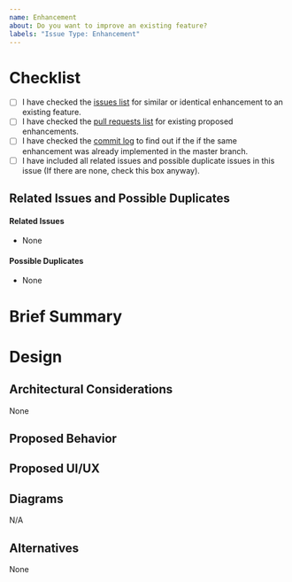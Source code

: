 ```yaml
---
name: Enhancement
about: Do you want to improve an existing feature?
labels: "Issue Type: Enhancement"
---
```

<!--
Please fill this template entirely and do not erase parts of it.
We reserve the right to close without a response
enhancement requests which are incomplete.
-->
# Checklist
<!--
To check an item on the list replace [ ] with [x].
-->

- [ ] I have checked the [issues list](https://github.com/celery/celery/issues?q=is%3Aissue+label%3A%22Issue+Type%3A+Enhancement%22+-label%3A%22Category%3A+Documentation%22)
  for similar or identical enhancement to an existing feature.
- [ ] I have checked the [pull requests list](https://github.com/celery/celery/pulls?q=is%3Apr+label%3A%22Issue+Type%3A+Enhancement%22+-label%3A%22Category%3A+Documentation%22)
  for existing proposed enhancements.
- [ ] I have checked the [commit log](https://github.com/celery/celery/commits/master)
  to find out if the if the same enhancement was already implemented in the
  master branch.
- [ ] I have included all related issues and possible duplicate issues in this issue
      (If there are none, check this box anyway).

## Related Issues and Possible Duplicates
<!--
Please make sure to search and mention any related issues
or possible duplicates to this issue as requested by the checklist above.

This may or may not include issues in other repositories that the Celery project
maintains or other repositories that are dependencies of Celery.

If you don't know how to mention issues, please refer to Github's documentation
on the subject: https://help.github.com/en/articles/autolinked-references-and-urls#issues-and-pull-requests
-->

#### Related Issues

- None

#### Possible Duplicates

- None

# Brief Summary
<!--
Please include a brief summary of what the enhancement is
and why it is needed.
-->

# Design

## Architectural Considerations
<!--
If more components other than Celery are involved,
describe them here and the effect it would have on Celery.
-->
None

## Proposed Behavior
<!--
Please describe in detail how this enhancement is going to change the behavior
of an existing feature.
Describe what happens in case of failures as well if applicable.
-->

## Proposed UI/UX
<!--
Please provide your ideas for the API, CLI options,
configuration key names etc. that will be adjusted for this enhancement.
-->

## Diagrams
<!--
Please include any diagrams that might be relevant
to the implementation of this enhancement such as:
* Class Diagrams
* Sequence Diagrams
* Activity Diagrams
You can drag and drop images into the text box to attach them to this issue.
-->
N/A

## Alternatives
<!--
If you have considered any alternative implementations
describe them in detail below.
-->
None
